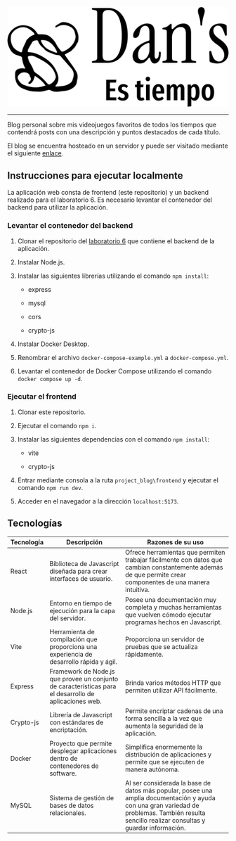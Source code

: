 <p align="center">
    <img src='frontend/assets/dans_logo.png' alt='Logo del Blog'>
</p>

---

Blog personal sobre mis videojuegos favoritos de todos los tiempos que contendrá posts con una descripción y puntos destacados de cada título.

El blog se encuentra hosteado en un servidor y puede ser visitado mediante el siguiente [enlace](http://62.138.24.147/proyecto/22217/frontend/dist/).

## Instrucciones para ejecutar localmente

La aplicación web consta de frontend (este repositorio) y un backend realizado para el laboratorio 6. Es necesario levantar el contenedor del backend para utilizar la aplicación.

### Levantar el contenedor del backend

1. Clonar el repositorio del [laboratorio 6](https://github.com/DANdelion-0908/Laboratorio6.git) que contiene el backend de la aplicación.

2. Instalar Node.js.

3. Instalar las siguientes librerías utilizando el comando `npm install`:

    - express

    - mysql

    - cors

    - crypto-js

4. Instalar Docker Desktop.

5. Renombrar el archivo `docker-compose-example.yml` a `docker-compose.yml`.

6. Levantar el contenedor de Docker Compose utilizando el comando `docker compose up -d`.

### Ejecutar el frontend

1. Clonar este repositorio.

2. Ejecutar el comando `npm i`.

3. Instalar las siguientes dependencias con el comando `npm install`:

    - vite

    - crypto-js

4. Entrar mediante consola a la ruta `project_blog\frontend` y ejecutar el comando `npm run dev`.

5. Acceder en el navegador a la dirección `localhost:5173`.

## Tecnologías

|**Tecnología**|**Descripción**|**Razones de su uso**|
|--------------|---------------|---------------------|
|React|Biblioteca de Javascript diseñada para crear interfaces de usuario.|Ofrece herramientas que permiten trabajar fácilmente con datos que cambian constantemente además de que permite crear componentes de una manera intuitiva.|
|Node.js|Entorno en tiempo de ejecución para la capa del servidor.|Posee una documentación muy completa y muchas herramientas que vuelven cómodo ejecutar programas hechos en Javascript.|
|Vite|Herramienta de compilación que proporciona una experiencia de desarrollo rápida y ágil.|Proporciona un servidor de pruebas que se actualiza rápidamente.|
|Express|Framework de Node.js que provee un conjunto de características para el desarrollo de aplicaciones web.|Brinda varios métodos HTTP que permiten utilizar API fácilmente.|
|Crypto-js|Librería de Javascript con estándares de encriptación.|Permite encriptar cadenas de una forma sencilla a la vez que aumenta la seguridad de la aplicación.|
|Docker|Proyecto que permite desplegar aplicaciones dentro de contenedores de software.|Simplifica enormemente la distribución de aplicaciones y permite que se ejecuten de manera autónoma.|
|MySQL|Sistema de gestión de bases de datos relacionales.|Al ser considerada la base de datos más popular, posee una amplia documentación y ayuda con una gran variedad de problemas. También resulta sencillo realizar consultas y guardar información.|
